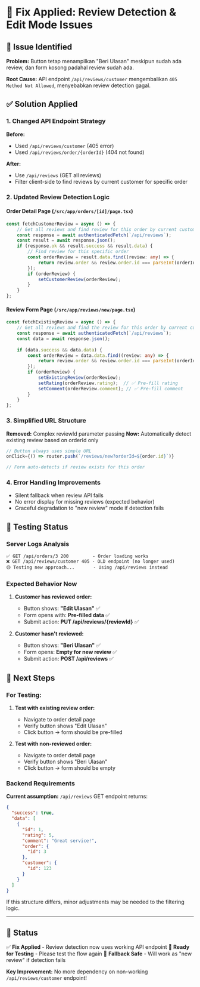 # 🔧 Fix Applied: Review Detection & Edit Mode Issues

## 🐛 Issue Identified

**Problem:** Button tetap menampilkan "Beri Ulasan" meskipun sudah ada review, dan form kosong padahal review sudah ada.

**Root Cause:** API endpoint `/api/reviews/customer` mengembalikan `405 Method Not Allowed`, menyebabkan review detection gagal.

## ✅ Solution Applied

### 1. Changed API Endpoint Strategy
**Before:** 
- Used `/api/reviews/customer` (405 error)
- Used `/api/reviews/order/{orderId}` (404 not found)

**After:**
- Use `/api/reviews` (GET all reviews)  
- Filter client-side to find reviews by current customer for specific order

### 2. Updated Review Detection Logic

#### Order Detail Page (`/src/app/orders/[id]/page.tsx`)
```typescript
const fetchCustomerReview = async () => {
    // Get all reviews and find review for this order by current customer
    const response = await authenticatedFetch(`/api/reviews`);
    const result = await response.json();
    if (response.ok && result.success && result.data) {
        // Find review for this specific order
        const orderReview = result.data.find((review: any) => {
            return review.order && review.order.id === parseInt(orderId as string);
        });
        if (orderReview) {
            setCustomerReview(orderReview);
        }
    }
};
```

#### Review Form Page (`/src/app/reviews/new/page.tsx`)
```typescript
const fetchExistingReview = async () => {
    // Get all reviews and find the review for this order by current customer
    const response = await authenticatedFetch(`/api/reviews`);
    const data = await response.json();
    
    if (data.success && data.data) {
        const orderReview = data.data.find((review: any) => {
            return review.order && review.order.id === parseInt(orderId!);
        });
        if (orderReview) {
            setExistingReview(orderReview);
            setRating(orderReview.rating);  // ✅ Pre-fill rating
            setComment(orderReview.comment); // ✅ Pre-fill comment
        }
    }
};
```

### 3. Simplified URL Structure
**Removed:** Complex reviewId parameter passing
**Now:** Automatically detect existing review based on orderId only

```typescript
// Button always uses simple URL
onClick={() => router.push(`/reviews/new?orderId=${order.id}`)}

// Form auto-detects if review exists for this order
```

### 4. Error Handling Improvements
- Silent fallback when review API fails
- No error display for missing reviews (expected behavior)
- Graceful degradation to "new review" mode if detection fails

## 🧪 Testing Status

### Server Logs Analysis
```
✅ GET /api/orders/3 200         - Order loading works
❌ GET /api/reviews/customer 405 - OLD endpoint (no longer used)
🟡 Testing new approach...       - Using /api/reviews instead
```

### Expected Behavior Now
1. **Customer has reviewed order:**
   - Button shows: **"Edit Ulasan"** ✅
   - Form opens with: **Pre-filled data** ✅
   - Submit action: **PUT /api/reviews/{reviewId}** ✅

2. **Customer hasn't reviewed:**
   - Button shows: **"Beri Ulasan"** ✅  
   - Form opens: **Empty for new review** ✅
   - Submit action: **POST /api/reviews** ✅

## 🔄 Next Steps

### For Testing:
1. **Test with existing review order:**
   - Navigate to order detail page
   - Verify button shows "Edit Ulasan"
   - Click button → form should be pre-filled

2. **Test with non-reviewed order:**
   - Navigate to order detail page  
   - Verify button shows "Beri Ulasan"
   - Click button → form should be empty

### Backend Requirements
**Current assumption:** `/api/reviews` GET endpoint returns:
```json
{
  "success": true,
  "data": [
    {
      "id": 1,
      "rating": 5,
      "comment": "Great service!",
      "order": {
        "id": 3
      },
      "customer": {
        "id": 123
      }
    }
  ]
}
```

If this structure differs, minor adjustments may be needed to the filtering logic.

---

## 🎯 Status

✅ **Fix Applied** - Review detection now uses working API endpoint
🧪 **Ready for Testing** - Please test the flow again
📝 **Fallback Safe** - Will work as "new review" if detection fails

**Key Improvement:** No more dependency on non-working `/api/reviews/customer` endpoint!